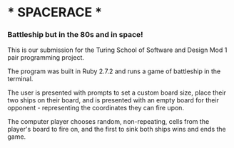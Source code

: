 # * SPACERACE *
### Battleship but in the 80s and in space!

This is our submission for the Turing School of Software and Design Mod 1 pair programming project.

The program was built in Ruby 2.7.2 and runs a game of battleship in the terminal.

The user is presented with prompts to set a custom board size, place their two ships on their board, and is presented with an empty board for their opponent - representing the coordinates they can fire upon.

The computer player chooses random, non-repeating, cells from the player's board to fire on, and the first to sink both ships wins and ends the game.
